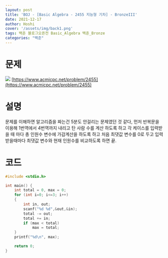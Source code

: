 ```yaml
---
layout: post
title: 'BOJ - [Basic Algebra - 2455 지능형 기차] - BronzeIII'
date: 2021-12-17
author: Hoshi
cover: '/assets/img/back1.png'
tags: 백준 블로그오픈전 Basic_Algebra 백준_Bronze
categories: "백준"
---
```

# 문제 
![]({{site.url}}/assets/img/posts_img/2455.png)
[https://www.acmicpc.net/problem/2455](https://www.acmicpc.net/problem/2455)

# 설명

문제를 이해하면 알고리즘을 짜는건 5분도 안걸리는 문제였던 것 같다, 
먼저 반복문을 이용해 1번역에서 4번역까지 내리고 탄 사람 수를 계산 하도록 하고 
각 케이스를 입력받을 때 마다 총 인원수 변수에 가감계산을 하도록 하고 처음 최댓값 변수를 0로 두고 입력받을때마다 최댓값 변수와 현재 인원수를 비교하도록 하면 끝.

# 코드

```c
#include <stdio.h>

int main() {
    int total = 0, max = 0;
    for (int i=0; i<=3; i++)
    {
        int in, out;
        scanf("%d %d",&out,&in);
        total -= out;
        total += in;
        if (max < total)
            max = total;
    }
    printf("%d\n", max);

    return 0;
}
```